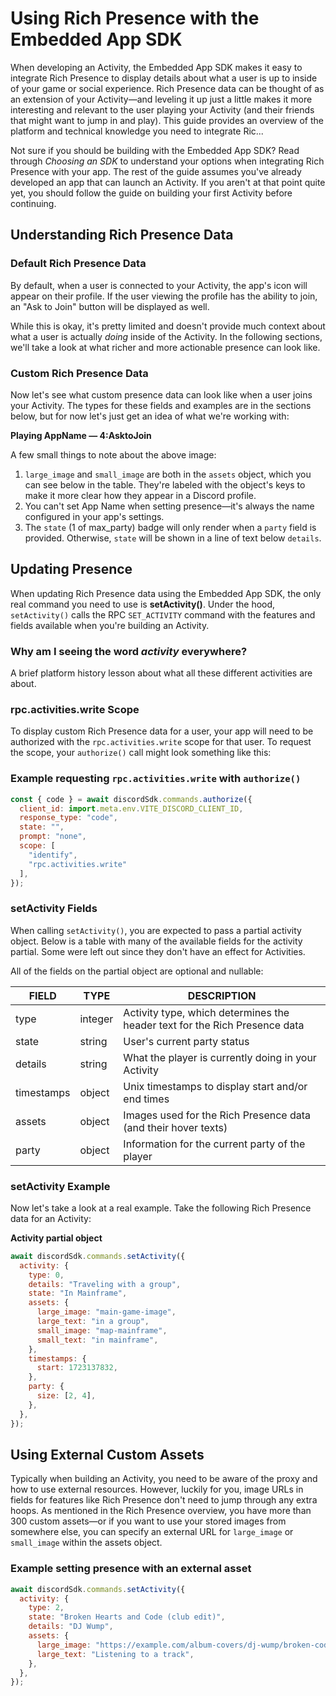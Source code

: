 # Using Rich Presence with the Embedded App SDK

When developing an Activity, the Embedded App SDK makes it easy to integrate Rich Presence to display details about what a user is up to inside of your game or social experience. Rich Presence data can be thought of as an extension of your Activity—and leveling it up just a little makes it more interesting and relevant to the user playing your Activity (and their friends that might want to jump in and play). This guide provides an overview of the platform and technical knowledge you need to integrate Ric...

Not sure if you should be building with the Embedded App SDK? Read through *Choosing an SDK* to understand your options when integrating Rich Presence with your app. The rest of the guide assumes you've already developed an app that can launch an Activity. If you aren't at that point quite yet, you should follow the guide on building your first Activity before continuing.

## Understanding Rich Presence Data

### Default Rich Presence Data

By default, when a user is connected to your Activity, the app's icon will appear on their profile. If the user viewing the profile has the ability to join, an "Ask to Join" button will be displayed as well.

While this is okay, it's pretty limited and doesn't provide much context about what a user is actually *doing* inside of the Activity. In the following sections, we'll take a look at what richer and more actionable presence can look like.

### Custom Rich Presence Data

Now let's see what custom presence data can look like when a user joins your Activity. The types for these fields and examples are in the sections below, but for now let's just get an idea of what we're working with:

**Playing AppName — 4:AsktoJoin**

A few small things to note about the above image:
1. `large_image` and `small_image` are both in the `assets` object, which you can see below in the table. They're labeled with the object's keys to make it more clear how they appear in a Discord profile.
2. You can't set App Name when setting presence—it's always the name configured in your app's settings.
3. The `state` (1 of max_party) badge will only render when a `party` field is provided. Otherwise, `state` will be shown in a line of text below `details`.

## Updating Presence

When updating Rich Presence data using the Embedded App SDK, the only real command you need to use is **setActivity()**. Under the hood, `setActivity()` calls the RPC `SET_ACTIVITY` command with the features and fields available when you're building an Activity.

### Why am I seeing the word *activity* everywhere?

A brief platform history lesson about what all these different activities are about.

### rpc.activities.write Scope

To display custom Rich Presence data for a user, your app will need to be authorized with the `rpc.activities.write` scope for that user. To request the scope, your `authorize()` call might look something like this:

### Example requesting `rpc.activities.write` with `authorize()`

```javascript
const { code } = await discordSdk.commands.authorize({
  client_id: import.meta.env.VITE_DISCORD_CLIENT_ID,
  response_type: "code",
  state: "",
  prompt: "none",
  scope: [
    "identify",
    "rpc.activities.write"
  ],
});
```

### setActivity Fields

When calling `setActivity()`, you are expected to pass a partial activity object. Below is a table with many of the available fields for the activity partial. Some were left out since they don't have an effect for Activities.

All of the fields on the partial object are optional and nullable:

| FIELD      | TYPE      | DESCRIPTION                                                                 |
|------------|-----------|-----------------------------------------------------------------------------|
| type       | integer   | Activity type, which determines the header text for the Rich Presence data  |
| state      | string    | User's current party status                                                 |
| details    | string    | What the player is currently doing in your Activity                         |
| timestamps | object    | Unix timestamps to display start and/or end times                           |
| assets     | object    | Images used for the Rich Presence data (and their hover texts)              |
| party      | object    | Information for the current party of the player                             |

### setActivity Example

Now let's take a look at a real example. Take the following Rich Presence data for an Activity:

**Activity partial object**

```javascript
await discordSdk.commands.setActivity({
  activity: {
    type: 0,
    details: "Traveling with a group",
    state: "In Mainframe",
    assets: {
      large_image: "main-game-image",
      large_text: "in a group",
      small_image: "map-mainframe",
      small_text: "in mainframe",
    },
    timestamps: {
      start: 1723137832,
    },
    party: {
      size: [2, 4],
    },
  },
});
```

## Using External Custom Assets

Typically when building an Activity, you need to be aware of the proxy and how to use external resources. However, luckily for you, image URLs in fields for features like Rich Presence don't need to jump through any extra hoops. As mentioned in the Rich Presence overview, you have more than 300 custom assets—or if you want to use your stored images from somewhere else, you can specify an external URL for `large_image` or `small_image` within the assets object.

### Example setting presence with an external asset

```javascript
await discordSdk.commands.setActivity({
  activity: {
    type: 2,
    state: "Broken Hearts and Code (club edit)",
    details: "DJ Wump",
    assets: {
      large_image: "https://example.com/album-covers/dj-wump/broken-code-and-heart.jpg",
      large_text: "Listening to a track",
    },
  },
});
```
